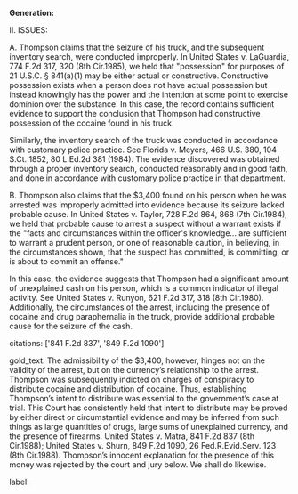 **Generation:**



II. ISSUES:

A. Thompson claims that the seizure of his truck, and the subsequent inventory search, were conducted improperly. In United States v. LaGuardia, 774 F.2d 317, 320 (8th Cir.1985), we held that "possession" for purposes of 21 U.S.C. § 841(a)(1) may be either actual or constructive. Constructive possession exists when a person does not have actual possession but instead knowingly has the power and the intention at some point to exercise dominion over the substance. In this case, the record contains sufficient evidence to support the conclusion that Thompson had constructive possession of the cocaine found in his truck.

Similarly, the inventory search of the truck was conducted in accordance with customary police practice. See Florida v. Meyers, 466 U.S. 380, 104 S.Ct. 1852, 80 L.Ed.2d 381 (1984). The evidence discovered was obtained through a proper inventory search, conducted reasonably and in good faith, and done in accordance with customary police practice in that department.

B. Thompson also claims that the $3,400 found on his person when he was arrested was improperly admitted into evidence because its seizure lacked probable cause. In United States v. Taylor, 728 F.2d 864, 868 (7th Cir.1984), we held that probable cause to arrest a suspect without a warrant exists if the "facts and circumstances within the officer's knowledge... are sufficient to warrant a prudent person, or one of reasonable caution, in believing, in the circumstances shown, that the suspect has committed, is committing, or is about to commit an offense."

In this case, the evidence suggests that Thompson had a significant amount of unexplained cash on his person, which is a common indicator of illegal activity. See United States v. Runyon, 621 F.2d 317, 318 (8th Cir.1980). Additionally, the circumstances of the arrest, including the presence of cocaine and drug paraphernalia in the truck, provide additional probable cause for the seizure of the cash.



citations: ['841 F.2d 837', '849 F.2d 1090']

gold_text: The admissibility of the $3,400, however, hinges not on the validity of the arrest, but on the currency’s relationship to the arrest. Thompson was subsequently indicted on charges of conspiracy to distribute cocaine and distribution of cocaine. Thus, establishing Thompson’s intent to distribute was essential to the government’s case at trial. This Court has consistently held that intent to distribute may be proved by either direct or circumstantial evidence and may be inferred from such things as large quantities of drugs, large sums of unexplained currency, and the presence of firearms. United States v. Matra, 841 F.2d 837 (8th Cir.1988); United States v. Shurn, 849 F.2d 1090, 26 Fed.R.Evid.Serv. 123 (8th Cir.1988). Thompson’s innocent explanation for the presence of this money was rejected by the court and jury below. We shall do likewise.

label: 